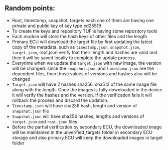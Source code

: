 ## Random points:

- Root, timestamp, snapshot, targets each one of them are having one private and public key of key type ed25519
- To create the keys and repository TUF is having some repository tools
- Each module will store the hash keys of other files and the length
- Primary ECU will download the target file by first updating the latest copy of the metadata. such as `timestamp.json`, `snapshot.json`, `target.json`, root.json verify that their length and hashes are valid and then it will be saved locally to complete the update process.
- Everytime when we update the `target.json` with new image, the version will be changed. since the `snapshot.json` and `timestamp.json` are the dependent files, then those values of versions and hashes also will be changed
- `Target.json` will have 2 hashes sha256, sha512 of the same image file along with the length. Once the images is fully downloaded in the device it will verify the hashes and the version. If the verification fails it will rollback the process and discard the updation.
- `Timestamp.json` will have sha256 hash, length and version of `snapshot.json` file
- `Snapshot.json` will have sha256 hashes, lengths and versions of `target.json` and `root.json` files
- Before the partial verification by secondary ECU, the downloaded image will be maintained in the unverified_targets folder in secondary ECU storage and also primary ECU will keep the downloaded images in target folder
